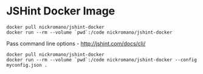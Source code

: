 # JSHint Docker Image

```
docker pull nickromano/jshint-docker
docker run --rm --volume `pwd`:/code nickromano/jshint-docker
```

Pass command line options - http://jshint.com/docs/cli/
```
docker pull nickromano/jshint-docker
docker run --rm --volume `pwd`:/code nickromano/jshint-docker --config myconfig.json .
```
